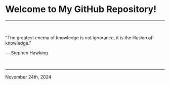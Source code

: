 # Welcome to My GitHub Repository!

---

<br>

"The greatest enemy of knowledge is not ignorance, it is the illusion of knowledge."

― Stephen Hawking
 
</br>

---
November 24th, 2024
